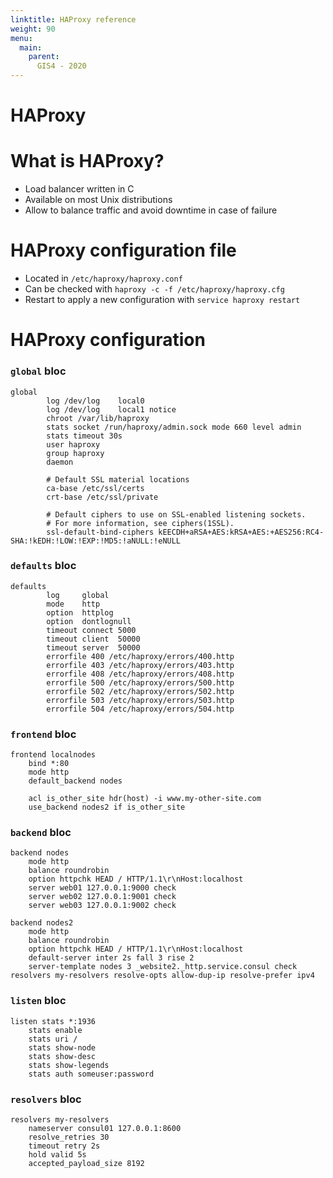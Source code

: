 ```yaml
---
linktitle: HAProxy reference
weight: 90
menu:
  main:
    parent:
      GIS4 - 2020
---
```


# HAProxy

What is HAProxy?
===

* Load balancer written in C
* Available on most Unix distributions
* Allow to balance traffic and avoid downtime in case of failure

HAProxy configuration file
==

* Located in `/etc/haproxy/haproxy.conf`
* Can be checked with `haproxy -c -f /etc/haproxy/haproxy.cfg`
* Restart to apply a new configuration with `service haproxy restart`

HAProxy configuration
==

### `global` bloc

```
global
        log /dev/log    local0
        log /dev/log    local1 notice
        chroot /var/lib/haproxy
        stats socket /run/haproxy/admin.sock mode 660 level admin
        stats timeout 30s
        user haproxy
        group haproxy
        daemon

        # Default SSL material locations
        ca-base /etc/ssl/certs
        crt-base /etc/ssl/private

        # Default ciphers to use on SSL-enabled listening sockets.
        # For more information, see ciphers(1SSL).
        ssl-default-bind-ciphers kEECDH+aRSA+AES:kRSA+AES:+AES256:RC4-SHA:!kEDH:!LOW:!EXP:!MD5:!aNULL:!eNULL
```

### `defaults` bloc

```
defaults
        log     global
        mode    http
        option  httplog
        option  dontlognull
        timeout connect 5000
        timeout client  50000
        timeout server  50000
        errorfile 400 /etc/haproxy/errors/400.http
        errorfile 403 /etc/haproxy/errors/403.http
        errorfile 408 /etc/haproxy/errors/408.http
        errorfile 500 /etc/haproxy/errors/500.http
        errorfile 502 /etc/haproxy/errors/502.http
        errorfile 503 /etc/haproxy/errors/503.http
        errorfile 504 /etc/haproxy/errors/504.http
```

### `frontend` bloc

```
frontend localnodes
    bind *:80
    mode http
    default_backend nodes

    acl is_other_site hdr(host) -i www.my-other-site.com
    use_backend nodes2 if is_other_site
```

### `backend` bloc

```
backend nodes
    mode http
    balance roundrobin
    option httpchk HEAD / HTTP/1.1\r\nHost:localhost
    server web01 127.0.0.1:9000 check
    server web02 127.0.0.1:9001 check
    server web03 127.0.0.1:9002 check

backend nodes2
    mode http
    balance roundrobin
    option httpchk HEAD / HTTP/1.1\r\nHost:localhost
    default-server inter 2s fall 3 rise 2
    server-template nodes 3 _website2._http.service.consul check resolvers my-resolvers resolve-opts allow-dup-ip resolve-prefer ipv4
```

### `listen` bloc

```
listen stats *:1936
    stats enable
    stats uri /
    stats show-node
    stats show-desc
    stats show-legends
    stats auth someuser:password
```

### `resolvers` bloc

```
resolvers my-resolvers
    nameserver consul01 127.0.0.1:8600
    resolve_retries 30
    timeout retry 2s
    hold valid 5s
    accepted_payload_size 8192
```

